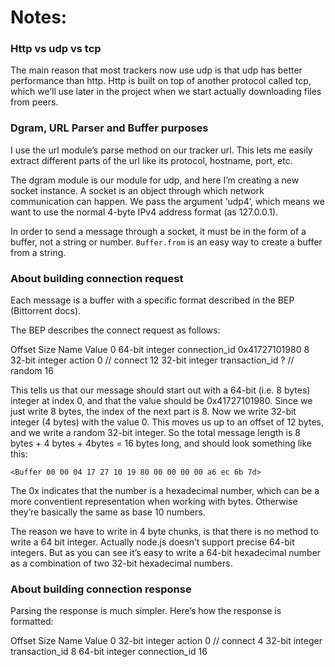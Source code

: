 # Notes:

### Http vs udp vs tcp
The main reason that most trackers now use udp is that udp has better performance than http. Http is built on top of another protocol called tcp, which we’ll use later in the project when we start actually downloading files from peers.

### Dgram, URL Parser and Buffer purposes
I use the url module’s parse method on our tracker url. This lets me easily extract different parts of the url like its protocol, hostname, port, etc.

The dgram module is our module for udp, and here I’m creating a new socket instance. A socket is an object through which network communication can happen. We pass the argument ‘udp4’, which means we want to use the normal 4-byte IPv4 address format (as 127.0.0.1).

In order to send a message through a socket, it must be in the form of a buffer, not a string or number. ```Buffer.from``` is an easy way to create a buffer from a string.

### About building connection request

Each message is a buffer with a specific format described in the BEP (Bittorrent docs).

The BEP describes the connect request as follows:

Offset  Size            Name            Value
0       64-bit integer  connection_id   0x41727101980
8       32-bit integer  action          0 // connect
12      32-bit integer  transaction_id  ? // random
16

This tells us that our message should start out with a 64-bit (i.e. 8 bytes) integer at index 0, and that the value should be 0x41727101980. Since we just write 8 bytes, the index of the next part is 8. Now we write 32-bit integer (4 bytes) with the value 0. This moves us up to an offset of 12 bytes, and we write a random 32-bit integer. So the total message length is 8 bytes + 4 bytes + 4bytes = 16 bytes long, and should look something like this:

```<Buffer 00 00 04 17 27 10 19 80 00 00 00 00 a6 ec 6b 7d>```

The 0x indicates that the number is a hexadecimal number, which can be a more conventient representation when working with bytes. Otherwise they’re basically the same as base 10 numbers.

The reason we have to write in 4 byte chunks, is that there is no method to write a 64 bit integer. Actually node.js doesn’t support precise 64-bit integers. But as you can see it’s easy to write a 64-bit hexadecimal number as a combination of two 32-bit hexadecimal numbers.

### About building connection response

Parsing the response is much simpler. Here’s how the response is formatted:

Offset  Size            Name            Value
0       32-bit integer  action          0 // connect
4       32-bit integer  transaction_id
8       64-bit integer  connection_id
16

